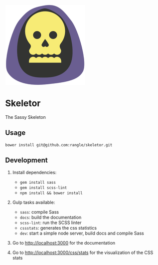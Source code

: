 ![](img/skeletor-small.png)

# Skeletor
The Sassy Skeleton

## Usage
```
bower install git@github.com:rangle/skeletor.git
```

## Development

1. Install dependencies:
    - `gem install sass`
    - `gem install scss-lint`
    - `npm install && bower install`

2. Gulp tasks available:

    - `sass`: compile Sass
    - `docs`: build the documentation
    - `scss-lint`: run the SCSS linter
    - `cssstats`: generates the css statistics
    - `dev`: start a simple node server, build docs and compile Sass

3. Go to [http://localhost:3000](http://localhost:3000) for the documentation

4. Go to [http://localhost:3000/css/stats](http://localhost:3000/css/stats) for the visualization of the CSS stats
